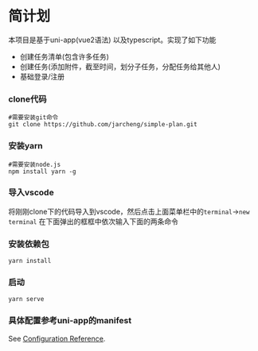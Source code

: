 # 简计划
本项目是基于uni-app(vue2语法) 以及typescript。实现了如下功能

- 创建任务清单(包含许多任务)
- 创建任务(添加附件，截至时间，划分子任务，分配任务给其他人)
- 基础登录/注册

### clone代码

```
#需要安装git命令
git clone https://github.com/jarcheng/simple-plan.git
```

### 安装yarn

```
#需要安装node.js
npm install yarn -g
```

### 导入vscode

将刚刚clone下的代码导入到vscode，然后点击上面菜单栏中的`terminal`->`new terminal` 在下面弹出的框框中依次输入下面的两条命令

### 安装依赖包

```
yarn install
```

### 启动
```
yarn serve
```

### 具体配置参考uni-app的manifest
See [Configuration Reference](https://uniapp.dcloud.io/collocation/manifest?id=app-plus).
